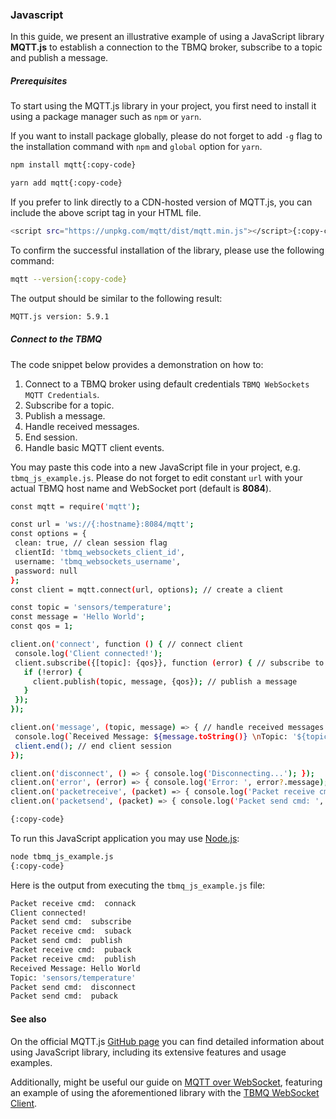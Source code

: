 ### Javascript
In this guide, we present an illustrative example of using a JavaScript library **MQTT.js** 
to establish a connection to the TBMQ broker, subscribe to a topic and publish a message.

##### Prerequisites
To start using the MQTT.js library in your project, you first need to install it using a package manager such as `npm` or `yarn`.

If you want to install package globally, please do not forget to add `-g` flag to the installation command with `npm` and `global` option for `yarn`.

```bash
npm install mqtt{:copy-code}
```

```bash
yarn add mqtt{:copy-code}
```

If you prefer to link directly to a CDN-hosted version of MQTT.js, you can include the above script tag in your HTML file.

```bash
<script src="https://unpkg.com/mqtt/dist/mqtt.min.js"></script>{:copy-code}
```

To confirm the successful installation of the library, please use the following command:

```bash
mqtt --version{:copy-code}
```

The output should be similar to the following result:

```bash
MQTT.js version: 5.9.1
```

##### Connect to the TBMQ
The code snippet below provides a demonstration on how to:
1. Connect to a TBMQ broker using default credentials `TBMQ WebSockets MQTT Credentials`.
2. Subscribe for a topic.
3. Publish a message.
4. Handle received messages.
5. End session.
6. Handle basic MQTT client events.

You may paste this code into a new JavaScript file in your project, e.g. `tbmq_js_example.js`. 
Please do not forget to edit constant `url` with your actual TBMQ host name and WebSocket port (default is **8084**).

```bash
const mqtt = require('mqtt');

const url = 'ws://{:hostname}:8084/mqtt';
const options = {
 clean: true, // clean session flag
 clientId: 'tbmq_websockets_client_id',
 username: 'tbmq_websockets_username',
 password: null
};
const client = mqtt.connect(url, options); // create a client

const topic = 'sensors/temperature';
const message = 'Hello World';
const qos = 1;

client.on('connect', function () { // connect client
 console.log('Client connected!');
 client.subscribe({[topic]: {qos}}, function (error) { // subscribe to a topic
   if (!error) {
     client.publish(topic, message, {qos}); // publish a message
   }
 });
});

client.on('message', (topic, message) => { // handle received messages
 console.log(`Received Message: ${message.toString()} \nTopic: '${topic}'`);
 client.end(); // end client session
});

client.on('disconnect', () => { console.log('Disconnecting...'); });
client.on('error', (error) => { console.log('Error: ', error?.message); }); // handle errors
client.on('packetreceive', (packet) => { console.log('Packet receive cmd: ', packet.cmd); }); // handle received packet
client.on('packetsend', (packet) => { console.log('Packet send cmd: ', packet.cmd); }); // handle sent packet

{:copy-code}
```

To run this JavaScript application you may use [Node.js](https://nodejs.org/en/download/package-manager/):

```bash
node tbmq_js_example.js
{:copy-code}
```

Here is the output from executing the `tbmq_js_example.js` file:

```bash
Packet receive cmd:  connack
Client connected!
Packet send cmd:  subscribe
Packet receive cmd:  suback
Packet send cmd:  publish
Packet receive cmd:  puback
Packet receive cmd:  publish
Received Message: Hello World 
Topic: 'sensors/temperature'
Packet send cmd:  disconnect
Packet send cmd:  puback
```

#### See also
On the official MQTT.js [GitHub page](https://github.com/mqttjs/MQTT.js) you can find detailed information about using JavaScript library, including its extensive features and usage examples.

Additionally, might be useful our guide on [MQTT over WebSocket](https://thingsboard.io/docs/mqtt-broker/user-guide/mqtt-over-ws/), featuring an example of using the aforementioned library with the [TBMQ WebSocket Client](/ws-client).
